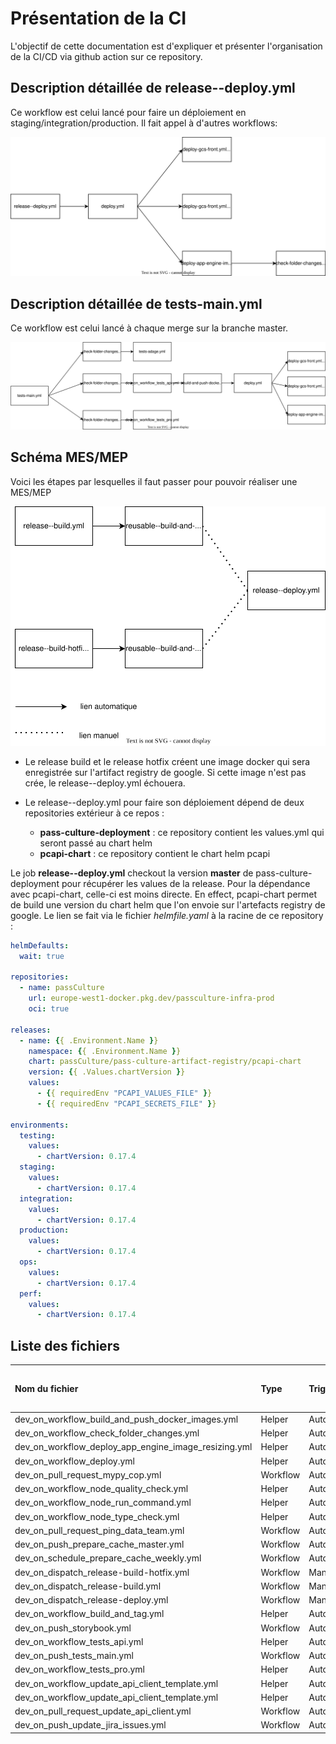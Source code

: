 Présentation de la CI
=====================

L'objectif de cette documentation est d'expliquer et présenter l'organisation de la CI/CD via github action sur ce repository.


Description détaillée de release--deploy.yml
--------------------------------------------

Ce workflow est celui lancé pour faire un déploiement en staging/integration/production. Il fait appel à d'autres workflows:

![schéma release deploy](./img/release-deploy.drawio.svg)

Description détaillée de tests-main.yml
---------------------------------------

Ce workflow est celui lancé à chaque merge sur la branche master.

![schéma test main](./img/test-main.drawio.svg)

Schéma MES/MEP
--------------

Voici les étapes par lesquelles il faut passer pour pouvoir réaliser une MES/MEP


![schéma MES - MEP](./img/MES-MEP.drawio.svg)


* Le release build et le release hotfix créent une image docker qui sera enregistrée sur l'artifact registry de google. Si cette image n'est pas crée, le release--deploy.yml échouera.

* Le release--deploy.yml pour faire son déploiement dépend de deux repositories extérieur à ce repos :
  * **pass-culture-deployment** : ce repository contient les values.yml qui seront passé au chart helm
  * **pcapi-chart** : ce repository contient le chart helm pcapi

Le job **release--deploy.yml** checkout la version **master** de pass-culture-deployment pour récupérer les values de la release. Pour la dépendance avec pcapi-chart, celle-ci est moins directe. En effect, pcapi-chart permet de build une version du chart helm que l'on envoie sur l'artefacts registry de google. Le lien se fait via le fichier *helmfile.yaml* à la racine de ce repository :

```yaml
helmDefaults:
  wait: true

repositories:
  - name: passCulture
    url: europe-west1-docker.pkg.dev/passculture-infra-prod
    oci: true

releases:
  - name: {{ .Environment.Name }}
    namespace: {{ .Environment.Name }}
    chart: passCulture/pass-culture-artifact-registry/pcapi-chart
    version: {{ .Values.chartVersion }}
    values:
      - {{ requiredEnv "PCAPI_VALUES_FILE" }}
      - {{ requiredEnv "PCAPI_SECRETS_FILE" }}

environments:
  testing:
    values:
      - chartVersion: 0.17.4
  staging:
    values:
      - chartVersion: 0.17.4
  integration:
    values:
      - chartVersion: 0.17.4
  production:
    values:
      - chartVersion: 0.17.4
  ops:
    values:
      - chartVersion: 0.17.4
  perf:
    values:
      - chartVersion: 0.17.4
```

Liste des fichiers
------------------

| Nom du fichier                        | Type     | Trigger       | Liens vers les runs                                                                                   |
|:--------------------------------------|:---------|:--------------|:------------------------------------------------------------------------------------------------------|
| dev_on_workflow_build_and_push_docker_images.yml      | Helper   | Automatically |                                                                                                       |
| dev_on_workflow_check_folder_changes.yml              | Helper   | Automatically |                                                                                                       |
| dev_on_workflow_deploy_app_engine_image_resizing.yml | Helper   | Automatically |                                                                                                       |
| dev_on_workflow_deploy.yml                            | Helper   | Automatically |                                                                                                       |
| dev_on_pull_request_mypy_cop.yml                          | Workflow | Automatically | [runs](https://github.com/pass-culture/pass-culture-main/actions/workflows/dev_on_pull_request_mypy_cop.yml)              |
| dev_on_workflow_node_quality_check.yml                | Helper   | Automatically |                                                                                                       |
| dev_on_workflow_node_run_command.yml                  | Helper   | Automatically |                                                                                                       |
| dev_on_workflow_node_type_check.yml                   | Helper   | Automatically |                                                                                                       |
| dev_on_pull_request_ping_data_team.yml                    | Workflow | Automatically | [runs](https://github.com/pass-culture/pass-culture-main/actions/workflows/dev_on_pull_request_ping_data_team.yml)        |
| dev_on_push_prepare_cache_master.yml              | Workflow | Automatically | [runs](https://github.com/pass-culture/pass-culture-main/actions/workflows/dev_on_push_prepare_cache_master.yml)  |
| dev_on_schedule_prepare_cache_weekly.yml              | Workflow | Automatically | [runs](https://github.com/pass-culture/pass-culture-main/actions/workflows/dev_on_schedule_prepare_cache_weekly.yml)  |
| dev_on_dispatch_release-build-hotfix.yml             | Workflow | Manually      | [runs](https://github.com/pass-culture/pass-culture-main/actions/workflows/dev_on_dispatch_release-build-hotfix.yml) |
| dev_on_dispatch_release-build.yml                    | Workflow | Manually      | [runs](https://github.com/pass-culture/pass-culture-main/actions/workflows/dev_on_dispatch_release-build.yml)        |
| dev_on_dispatch_release-deploy.yml                   | Workflow | Manually      | [runs](https://github.com/pass-culture/pass-culture-main/actions/workflows/dev_on_dispatch_release-deploy.yml)       |
| dev_on_workflow_build_and_tag.yml           | Helper   | Automatically |                                                                                                       |
| dev_on_push_storybook.yml                         | Workflow | Automatically | [runs](https://github.com/pass-culture/pass-culture-main/actions/workflows/dev_on_push_storybook.yml)             |
| dev_on_workflow_tests_api.yml                         | Helper   | Automatically |                                                                                                       |
| dev_on_push_tests_main.yml                        | Workflow | Automatically | [runs](https://github.com/pass-culture/pass-culture-main/actions/workflows/dev_on_push_tests_main.yml)            |
| dev_on_workflow_tests_pro.yml                         | Helper   | Automatically |                                                                                                       |
| dev_on_workflow_update_api_client_template.yml        | Helper   | Automatically |                                                                                                       |
| dev_on_workflow_update_api_client_template.yml        | Helper   | Automatically |                                                                                                       |
| dev_on_pull_request_update_api_client.yml                 | Workflow | Automatically | [runs](https://github.com/pass-culture/pass-culture-main/actions/workflows/dev_on_pull_request_update_api_client.yml)     |
| dev_on_push_update_jira_issues.yml                | Workflow | Automatically | [runs](https://github.com/pass-culture/pass-culture-main/actions/workflows/dev_on_push_update_jira_issues.yml)    |
